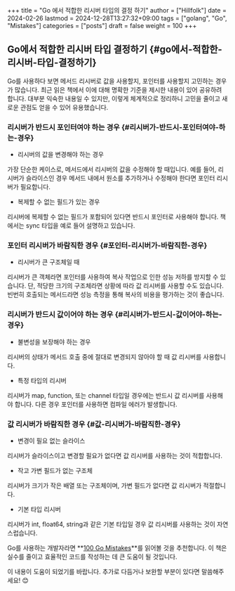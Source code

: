 +++
title = "Go 에서 적합한 리시버 타입의 결정 하기"
author = ["Hillfolk"]
date = 2024-02-26
lastmod = 2024-12-28T13:27:32+09:00
tags = ["golang", "Go", "Mistakes"]
categories = ["posts"]
draft = false
weight = 100
+++

## Go에서 적합한 리시버 타입 결정하기 {#go에서-적합한-리시버-타입-결정하기}

Go를 사용하다 보면 메서드 리시버로 값을 사용할지, 포인터를 사용할지 고민하는 경우가 많습니다. 최근 읽은 책에서 이에 대해 명확한 기준을 제시한 내용이 있어 공유하려 합니다. 대부분 익숙한 내용일 수 있지만, 이렇게 체계적으로 정리하니 고민을 줄이고 새로운 관점도 얻을 수 있어 유용했습니다.


### 리시버가 반드시 포인터여야 하는 경우 {#리시버가-반드시-포인터여야-하는-경우}

-   리시버의 값을 변경해야 하는 경우

가장 단순한 케이스로, 메서드에서 리시버의 값을 수정해야 할 때입니다.
예를 들어, 리시버가 슬라이스인 경우 메서드 내에서 원소를 추가하거나 수정해야 한다면 포인터 리시버가 필요합니다.

-   복제할 수 없는 필드가 있는 경우

리시버에 복제할 수 없는 필드가 포함되어 있다면 반드시 포인터로 사용해야 합니다.
책에서는 sync 타입을 예로 들어 설명하고 있습니다.


### 포인터 리시버가 바람직한 경우 {#포인터-리시버가-바람직한-경우}

-   리시버가 큰 구조체일 때

리시버가 큰 객체라면 포인터를 사용하여 복사 작업으로 인한 성능 저하를 방지할 수 있습니다.
단, 적당한 크기의 구조체라면 상황에 따라 값 리시버를 사용할 수도 있습니다.
빈번히 호출되는 메서드라면 성능 측정을 통해 복사의 비용을 평가하는 것이 좋습니다.


### 리시버가 반드시 값이어야 하는 경우 {#리시버가-반드시-값이어야-하는-경우}

-   불변성을 보장해야 하는 경우

리시버의 상태가 메서드 호출 중에 절대로 변경되지 않아야 할 때 값 리시버를 사용합니다.

-   특정 타입의 리시버

리시버가 map, function, 또는 channel 타입일 경우에는 반드시 값 리시버를 사용해야 합니다.
다른 경우 포인터를 사용하면 컴파일 에러가 발생합니다.


### 값 리시버가 바람직한 경우 {#값-리시버가-바람직한-경우}

-   변경이 필요 없는 슬라이스

리시버가 슬라이스이고 변경할 필요가 없다면 값 리시버를 사용하는 것이 적합합니다.

-   작고 가변 필드가 없는 구조체

리시버가 크기가 작은 배열 또는 구조체이며, 가변 필드가 없다면 값 리시버가 적절합니다.

-   기본 타입 리시버

리시버가 int, float64, string과 같은 기본 타입일 경우 값 리시버를 사용하는 것이 자연스럽습니다.

Go를 사용하는 개발자라면 \*\*[100 Go Mistakes](https://product.kyobobook.co.kr/detail/S000211704725)\*\*를 읽어볼 것을 추천합니다. 이 책은 실수를 줄이고 효율적인 코드를 작성하는 데 큰 도움이 될 것입니다.

이 내용이 도움이 되었기를 바랍니다. 추가로 다듬거나 보완할 부분이 있다면 말씀해주세요! 😊
